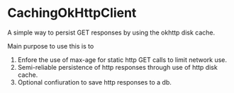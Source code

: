 # CachingOkHttpClient
A simple way to persist GET responses by using the okhttp disk cache.

Main purpose to use this is to 
1) Enfore the use of max-age for static http GET calls to limit network use.
2) Semi-reliable persistence of http responses through use of http disk cache.
3) Optional confiuration to save http responses to a db.
